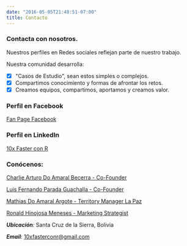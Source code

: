 ```yaml
---
date: "2016-05-05T21:48:51-07:00"
title: Contacto
---
```


### Contacta con nosotros.

Nuestros perfiles en Redes sociales reflejan parte de nuestro trabajo.

Nuestra comunidad desarrolla:

- [x] "Casos de Estudio", sean estos simples o complejos.
- [x] Compartimos conocimiento y formas de afrontar los retos.
- [x] Creamos equipos, compartimos, aportamos y creamos valor. 

### Perfil en Facebook

[Fan Page Facebook](https://www.facebook.com/10xfasterconr)

### Perfil en LinkedIn

[10x Faster con R](https://www.linkedin.com/company/10x-faster-con-r/about/?viewAsMember=true)

### Conócenos:

[Charlie Arturo Do Amaral Becerra - Co-Founder](https://www.linkedin.com/in/charlie-arturo-do-amaral-becerra/)

[Luis Fernando Parada Guachalla - Co-Founder](https://www.linkedin.com/in/luis-fernando-parada-guachalla-bba7a5138/)

[Mathias Do Amaral Argote - Territory Manager La Paz](https://www.linkedin.com/in/mathias-do-amaral-argote-9139b3174/)

[Ronald Hinojosa Meneses - Marketing Strategist](https://www.linkedin.com/in/ronaldhinojosameneses/)

_**Ubicación**:_ Santa Cruz de la Sierra, Bolivia

_**Email**:_ 10xfasterconr@gmail.com



